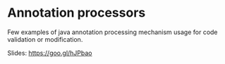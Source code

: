 # Annotation processors
Few examples of java annotation processing mechanism usage for code validation or modification.

Slides: https://goo.gl/hJPbao
